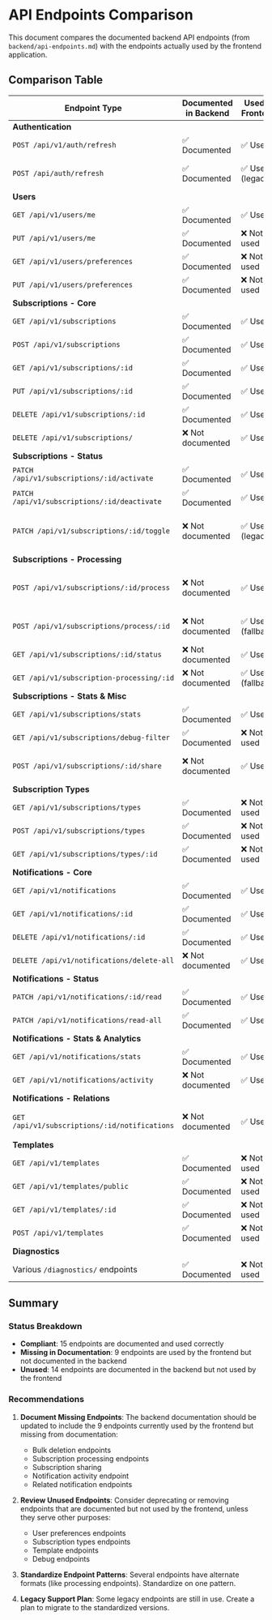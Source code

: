 # API Endpoints Comparison

This document compares the documented backend API endpoints (from `backend/api-endpoints.md`) with the endpoints actually used by the frontend application.

## Comparison Table

| Endpoint Type | Documented in Backend | Used in Frontend | Status | Notes |
|---------------|----------------------|------------------|--------|-------|
| **Authentication** |
| `POST /api/v1/auth/refresh` | ✅ Documented | ✅ Used | Compliant | Auth refresh token endpoint |
| `POST /api/auth/refresh` | ✅ Documented | ✅ Used (legacy) | Compliant | Legacy endpoint, redirects to v1 version |
| **Users** |
| `GET /api/v1/users/me` | ✅ Documented | ✅ Used | Compliant | |
| `PUT /api/v1/users/me` | ✅ Documented | ❌ Not used | Unused | |
| `GET /api/v1/users/preferences` | ✅ Documented | ❌ Not used | Unused | |
| `PUT /api/v1/users/preferences` | ✅ Documented | ❌ Not used | Unused | |
| **Subscriptions - Core** |
| `GET /api/v1/subscriptions` | ✅ Documented | ✅ Used | Compliant | |
| `POST /api/v1/subscriptions` | ✅ Documented | ✅ Used | Compliant | |
| `GET /api/v1/subscriptions/:id` | ✅ Documented | ✅ Used | Compliant | |
| `PUT /api/v1/subscriptions/:id` | ✅ Documented | ✅ Used | Compliant | |
| `DELETE /api/v1/subscriptions/:id` | ✅ Documented | ✅ Used | Compliant | |
| `DELETE /api/v1/subscriptions/` | ❌ Not documented | ✅ Used | Missing in Docs | Bulk delete all user subscriptions |
| **Subscriptions - Status** |
| `PATCH /api/v1/subscriptions/:id/activate` | ✅ Documented | ✅ Used | Compliant | |
| `PATCH /api/v1/subscriptions/:id/deactivate` | ✅ Documented | ✅ Used | Compliant | |
| `PATCH /api/v1/subscriptions/:id/toggle` | ❌ Not documented | ✅ Used (legacy) | Missing in Docs | Legacy endpoint, should be replaced with activate/deactivate |
| **Subscriptions - Processing** |
| `POST /api/v1/subscriptions/:id/process` | ❌ Not documented | ✅ Used | Missing in Docs | Important endpoint for triggering subscription processing |
| `POST /api/v1/subscriptions/process/:id` | ❌ Not documented | ✅ Used (fallback) | Missing in Docs | Alternative endpoint format used as fallback |
| `GET /api/v1/subscriptions/:id/status` | ❌ Not documented | ✅ Used | Missing in Docs | Check subscription processing status |
| `GET /api/v1/subscription-processing/:id` | ❌ Not documented | ✅ Used (fallback) | Missing in Docs | Alternative endpoint for status checking |
| **Subscriptions - Stats & Misc** |
| `GET /api/v1/subscriptions/stats` | ✅ Documented | ✅ Used | Compliant | |
| `GET /api/v1/subscriptions/debug-filter` | ✅ Documented | ❌ Not used | Unused | Debug endpoint |
| `POST /api/v1/subscriptions/:id/share` | ❌ Not documented | ✅ Used | Missing in Docs | Share subscription feature used by frontend |
| **Subscription Types** |
| `GET /api/v1/subscriptions/types` | ✅ Documented | ❌ Not used | Unused | |
| `POST /api/v1/subscriptions/types` | ✅ Documented | ❌ Not used | Unused | |
| `GET /api/v1/subscriptions/types/:id` | ✅ Documented | ❌ Not used | Unused | |
| **Notifications - Core** |
| `GET /api/v1/notifications` | ✅ Documented | ✅ Used | Compliant | |
| `GET /api/v1/notifications/:id` | ✅ Documented | ✅ Used | Compliant | |
| `DELETE /api/v1/notifications/:id` | ✅ Documented | ✅ Used | Compliant | |
| `DELETE /api/v1/notifications/delete-all` | ❌ Not documented | ✅ Used | Missing in Docs | Bulk delete all notifications |
| **Notifications - Status** |
| `PATCH /api/v1/notifications/:id/read` | ✅ Documented | ✅ Used | Compliant | |
| `PATCH /api/v1/notifications/read-all` | ✅ Documented | ✅ Used | Compliant | |
| **Notifications - Stats & Analytics** |
| `GET /api/v1/notifications/stats` | ✅ Documented | ✅ Used | Compliant | |
| `GET /api/v1/notifications/activity` | ❌ Not documented | ✅ Used | Missing in Docs | Used for activity analytics in frontend |
| **Notifications - Relations** |
| `GET /api/v1/subscriptions/:id/notifications` | ❌ Not documented | ✅ Used | Missing in Docs | Get notifications for a specific subscription |
| **Templates** |
| `GET /api/v1/templates` | ✅ Documented | ❌ Not used | Unused | |
| `GET /api/v1/templates/public` | ✅ Documented | ❌ Not used | Unused | |
| `GET /api/v1/templates/:id` | ✅ Documented | ❌ Not used | Unused | |
| `POST /api/v1/templates` | ✅ Documented | ❌ Not used | Unused | |
| **Diagnostics** |
| Various `/diagnostics/` endpoints | ✅ Documented | ❌ Not used | Unused | Development/testing endpoints |

## Summary

### Status Breakdown

- **Compliant**: 15 endpoints are documented and used correctly
- **Missing in Documentation**: 9 endpoints are used by the frontend but not documented in the backend
- **Unused**: 14 endpoints are documented in the backend but not used by the frontend

### Recommendations

1. **Document Missing Endpoints**: The backend documentation should be updated to include the 9 endpoints currently used by the frontend but missing from documentation:
   - Bulk deletion endpoints
   - Subscription processing endpoints
   - Subscription sharing
   - Notification activity endpoint
   - Related notification endpoints

2. **Review Unused Endpoints**: Consider deprecating or removing endpoints that are documented but not used by the frontend, unless they serve other purposes:
   - User preferences endpoints
   - Subscription types endpoints
   - Template endpoints
   - Debug endpoints

3. **Standardize Endpoint Patterns**: Several endpoints have alternate formats (like processing endpoints). Standardize on one pattern.

4. **Legacy Support Plan**: Some legacy endpoints are still in use. Create a plan to migrate to the standardized versions.